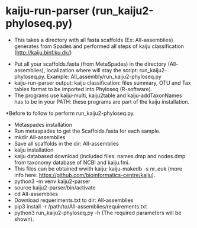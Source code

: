 # kaiju-run-parser (run_kaiju2-phyloseq.py)

* This takes a directory with all fasta scaffolds (Ex: All-assemblies) generates from Spades and performed all steps of kaiju classification (http://kaiju.binf.ku.dk/)
- Put all your scaffolds.fasta (from MetaSpades) in the directory (All-assemblies), localization where will stay the script: run_kaiju2-phyloseq.py. 
   Example: All_assembly/run_kaiju2-phyloseq.py
- kaiju-run-parser output: kaiju classification: files summary, OTU and Tax tables format to be imported into Phyloseq (R-software). 
- The programs use kaiju-multi, kaiju2table and kaiju-addTaxonNames has to be in your PATH: these programs are part of the kaiju installation.

*Before to follow to perform run_kaiju2-phyloseq.py.

- Metaspades installation
- Run metaspades to get the Scaffolds.fasta for each sample.
- mkdir All-assemblies
- Save all scaffolds in the dir: All-assemblies
- kaiju installation
- kaiju databased download (included files: names.dmp and nodes.dmp from taxonomy database of NCBI and kaiju.fmi.
- This files can be obtained wwith kaiju: kaiju-makedb -s nr_euk (more info here: https://github.com/bioinformatics-centre/kaiju).
- python3 -m venv kaiju2-parser
- source kaiju2-parser/bin/activate
- cd All-assemblies
- Download requeriments.txt to dir: All-assemblies
- pip3 install -r /path/to/All-assemblies/requirements.txt
- python3 run_kaiju2-phyloseq.py -h (The required parameters will be shown).
       



